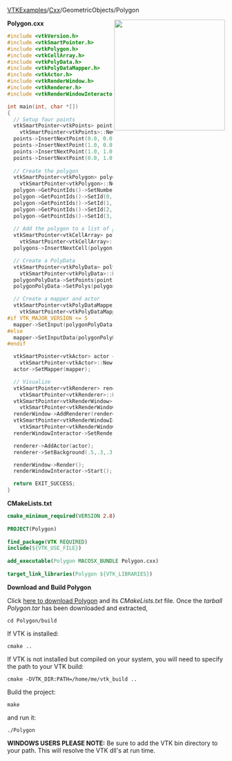 [VTKExamples](/home/)/[Cxx](/Cxx)/GeometricObjects/Polygon

<img align="right" src="https://github.com/lorensen/VTKExamples/blob/gh-pages/Testing/Baseline/GeometricObjects/TestPolygon.png?raw=true" width="256" />

**Polygon.cxx**
```c++
#include <vtkVersion.h>
#include <vtkSmartPointer.h>
#include <vtkPolygon.h>
#include <vtkCellArray.h>
#include <vtkPolyData.h>
#include <vtkPolyDataMapper.h>
#include <vtkActor.h>
#include <vtkRenderWindow.h>
#include <vtkRenderer.h>
#include <vtkRenderWindowInteractor.h>

int main(int, char *[])
{
  // Setup four points
  vtkSmartPointer<vtkPoints> points =
    vtkSmartPointer<vtkPoints>::New();
  points->InsertNextPoint(0.0, 0.0, 0.0);
  points->InsertNextPoint(1.0, 0.0, 0.0);
  points->InsertNextPoint(1.0, 1.0, 0.0);
  points->InsertNextPoint(0.0, 1.0, 0.0);
  
  // Create the polygon
  vtkSmartPointer<vtkPolygon> polygon =
    vtkSmartPointer<vtkPolygon>::New();
  polygon->GetPointIds()->SetNumberOfIds(4); //make a quad
  polygon->GetPointIds()->SetId(0, 0);
  polygon->GetPointIds()->SetId(1, 1);
  polygon->GetPointIds()->SetId(2, 2);
  polygon->GetPointIds()->SetId(3, 3);
  
  // Add the polygon to a list of polygons
  vtkSmartPointer<vtkCellArray> polygons =
    vtkSmartPointer<vtkCellArray>::New();
  polygons->InsertNextCell(polygon);

  // Create a PolyData
  vtkSmartPointer<vtkPolyData> polygonPolyData =
    vtkSmartPointer<vtkPolyData>::New();
  polygonPolyData->SetPoints(points);
  polygonPolyData->SetPolys(polygons);

  // Create a mapper and actor
  vtkSmartPointer<vtkPolyDataMapper> mapper =
    vtkSmartPointer<vtkPolyDataMapper>::New();
#if VTK_MAJOR_VERSION <= 5
  mapper->SetInput(polygonPolyData);
#else
  mapper->SetInputData(polygonPolyData);
#endif

  vtkSmartPointer<vtkActor> actor =
    vtkSmartPointer<vtkActor>::New();
  actor->SetMapper(mapper);

  // Visualize
  vtkSmartPointer<vtkRenderer> renderer =
    vtkSmartPointer<vtkRenderer>::New();
  vtkSmartPointer<vtkRenderWindow> renderWindow =
    vtkSmartPointer<vtkRenderWindow>::New();
  renderWindow->AddRenderer(renderer);
  vtkSmartPointer<vtkRenderWindowInteractor> renderWindowInteractor =
    vtkSmartPointer<vtkRenderWindowInteractor>::New();
  renderWindowInteractor->SetRenderWindow(renderWindow);

  renderer->AddActor(actor);
  renderer->SetBackground(.5,.3,.31); // Background color salmon

  renderWindow->Render();
  renderWindowInteractor->Start();

  return EXIT_SUCCESS;
}
```
**CMakeLists.txt**
```cmake
cmake_minimum_required(VERSION 2.8)
 
PROJECT(Polygon)
 
find_package(VTK REQUIRED)
include(${VTK_USE_FILE})
 
add_executable(Polygon MACOSX_BUNDLE Polygon.cxx)
 
target_link_libraries(Polygon ${VTK_LIBRARIES})
```

**Download and Build Polygon**

Click [here to download Polygon](https://github.com/lorensen/VTKWikiExamplesTarballs/raw/master/Polygon.tar) and its *CMakeLists.txt* file.
Once the *tarball Polygon.tar* has been downloaded and extracted,
```
cd Polygon/build 
```
If VTK is installed:
```
cmake ..
```
If VTK is not installed but compiled on your system, you will need to specify the path to your VTK build:
```
cmake -DVTK_DIR:PATH=/home/me/vtk_build ..
```
Build the project:
```
make
```
and run it:
```
./Polygon
```
**WINDOWS USERS PLEASE NOTE:** Be sure to add the VTK bin directory to your path. This will resolve the VTK dll's at run time.

